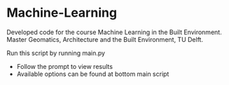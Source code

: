 # Machine-Learning
Developed code for the course Machine Learning in the Built Environment. Master Geomatics, Architecture and the Built Environment, TU Delft.

Run this script by running main.py
- Follow the prompt to view results
- Available options can be found at bottom main script
